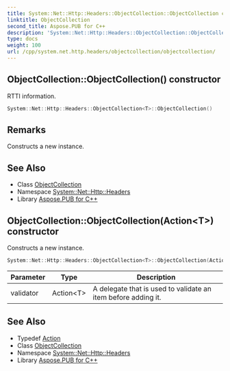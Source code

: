 ```yaml
---
title: System::Net::Http::Headers::ObjectCollection::ObjectCollection constructor
linktitle: ObjectCollection
second_title: Aspose.PUB for C++
description: 'System::Net::Http::Headers::ObjectCollection::ObjectCollection constructor. RTTI information in C++.'
type: docs
weight: 100
url: /cpp/system.net.http.headers/objectcollection/objectcollection/
---
```

## ObjectCollection::ObjectCollection() constructor


RTTI information.

```cpp
System::Net::Http::Headers::ObjectCollection<T>::ObjectCollection()
```

## Remarks


Constructs a new instance. 
## See Also

* Class [ObjectCollection](../)
* Namespace [System::Net::Http::Headers](../../)
* Library [Aspose.PUB for C++](../../../)
## ObjectCollection::ObjectCollection(Action\<T\>) constructor


Constructs a new instance.

```cpp
System::Net::Http::Headers::ObjectCollection<T>::ObjectCollection(Action<T> validator)
```


| Parameter | Type | Description |
| --- | --- | --- |
| validator | Action\<T\> | A delegate that is used to validate an item before adding it. |

## See Also

* Typedef [Action](../../../system/action/)
* Class [ObjectCollection](../)
* Namespace [System::Net::Http::Headers](../../)
* Library [Aspose.PUB for C++](../../../)
